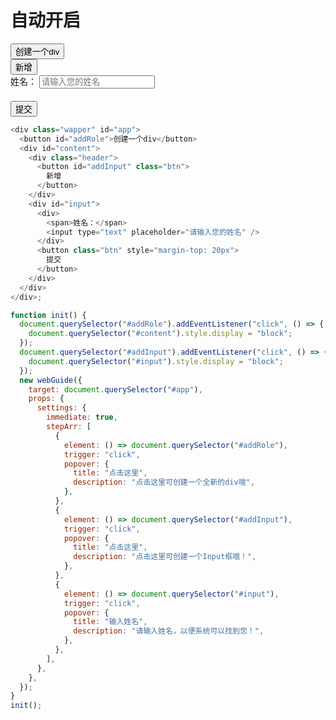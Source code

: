 # 自动开启

<div class="wapper" id="app">
    <button id="addRole">创建一个div</button>
    <div id="content">
      <div class="header">
        <button id="addInput" class="btn">新增</button>
      </div>
      <div id="input">
        <div>
          <span>姓名：</span>
          <input type="text" placeholder="请输入您的姓名" />
        </div>
        <button class="btn" style="margin-top: 20px">提交</button>
      </div>
    </div>
  </div>

```js
<div class="wapper" id="app">
  <button id="addRole">创建一个div</button>
  <div id="content">
    <div class="header">
      <button id="addInput" class="btn">
        新增
      </button>
    </div>
    <div id="input">
      <div>
        <span>姓名：</span>
        <input type="text" placeholder="请输入您的姓名" />
      </div>
      <button class="btn" style="margin-top: 20px">
        提交
      </button>
    </div>
  </div>
</div>;

function init() {
  document.querySelector("#addRole").addEventListener("click", () => {
    document.querySelector("#content").style.display = "block";
  });
  document.querySelector("#addInput").addEventListener("click", () => {
    document.querySelector("#input").style.display = "block";
  });
  new webGuide({
    target: document.querySelector("#app"),
    props: {
      settings: {
        immediate: true,
        stepArr: [
          {
            element: () => document.querySelector("#addRole"),
            trigger: "click",
            popover: {
              title: "点击这里",
              description: "点击这里可创建一个全新的div哦",
            },
          },
          {
            element: () => document.querySelector("#addInput"),
            trigger: "click",
            popover: {
              title: "点击这里",
              description: "点击这里可创建一个Input框哦！",
            },
          },
          {
            element: () => document.querySelector("#input"),
            trigger: "click",
            popover: {
              title: "输入姓名",
              description: "请输入姓名，以便系统可以找到您！",
            },
          },
        ],
      },
    },
  });
}
init();
```
